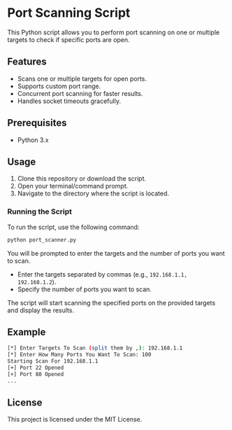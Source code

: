 # Port Scanning Script

This Python script allows you to perform port scanning on one or multiple targets to check if specific ports are open.

## Features

- Scans one or multiple targets for open ports.
- Supports custom port range.
- Concurrent port scanning for faster results.
- Handles socket timeouts gracefully.

## Prerequisites

- Python 3.x

## Usage

1. Clone this repository or download the script.
2. Open your terminal/command prompt.
3. Navigate to the directory where the script is located.

### Running the Script

To run the script, use the following command:

```bash
python port_scanner.py
```

You will be prompted to enter the targets and the number of ports you want to scan.

- Enter the targets separated by commas (e.g., `192.168.1.1, 192.168.1.2`).
- Specify the number of ports you want to scan.

The script will start scanning the specified ports on the provided targets and display the results.

## Example

```bash
[*] Enter Targets To Scan (split them by ,): 192.168.1.1
[*] Enter How Many Ports You Want To Scan: 100
Starting Scan For 192.168.1.1
[+] Port 22 Opened
[+] Port 80 Opened
...
```

## License

This project is licensed under the MIT License.
```
